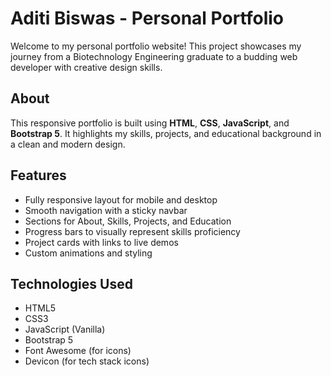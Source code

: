 # Aditi Biswas - Personal Portfolio

Welcome to my personal portfolio website! This project showcases my journey from a Biotechnology Engineering graduate to a budding web developer with creative design skills.

## About

This responsive portfolio is built using **HTML**, **CSS**, **JavaScript**, and **Bootstrap 5**. It highlights my skills, projects, and educational background in a clean and modern design.

## Features

- Fully responsive layout for mobile and desktop
- Smooth navigation with a sticky navbar
- Sections for About, Skills, Projects, and Education
- Progress bars to visually represent skills proficiency
- Project cards with links to live demos
- Custom animations and styling

## Technologies Used

- HTML5
- CSS3
- JavaScript (Vanilla)
- Bootstrap 5
- Font Awesome (for icons)
- Devicon (for tech stack icons)
